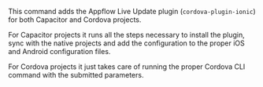 This command adds the Appflow Live Update plugin (`cordova-plugin-ionic`) for both Capacitor and Cordova projects.

For Capacitor projects it runs all the steps necessary to install the plugin, sync with the native projects and add the configuration to the proper iOS and Android configuration files.

For Cordova projects it just takes care of running the proper Cordova CLI command with the submitted parameters.